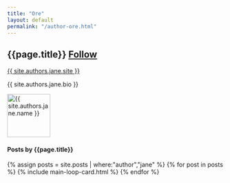 ```yaml
---
title: "Ore"
layout: default
permalink: "/author-ore.html"
---
```

<div class="container">
<div class="row justify-content-center">
    <div class="col-md-8">        
        <div class="row align-items-center mb-5">
            <div class="col-md-9">
                <h2 class="font-weight-bold">{{page.title}} <span class="small btn btn-outline-success btn-sm btn-round"><a href="{{ site.authors.jane.twitter }}">Follow</a></span></h2>
                <p><a href="{{ site.authors.jane.site }}">{{ site.authors.jane.site }}</a></p>
                <p class="excerpt">{{ site.authors.jane.bio }}</p>
            </div>
            <div class="col-md-3 text-right">
                <img alt="{{ site.authors.jane.name }}" src="{{site.url}}/{{ site.authors.jane.avatar }}" class="rounded-circle" height="100" width="100">
            </div>
        </div>
        <h4 class="font-weight-bold spanborder"><span>Posts by {{page.title}}</span></h4>
            {% assign posts = site.posts | where:"author","jane" %}
            {% for post in posts %}
            {% include main-loop-card.html %}
            {% endfor %}
    </div>
</div>
</div>